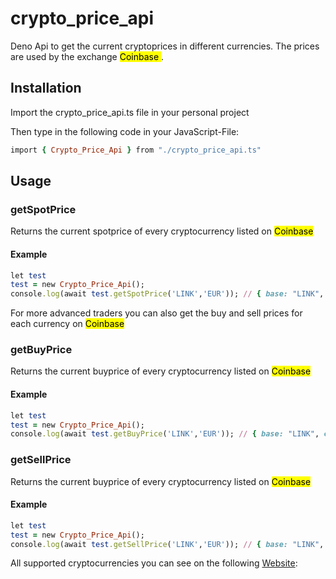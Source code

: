 # crypto_price_api

Deno Api to get the current cryptoprices in different currencies. The prices are used by the exchange <mark> Coinbase </mark>.

## Installation

Import the crypto_price_api.ts file in your personal project

Then type in the following code in your JavaScript-File:

```ruby
import { Crypto_Price_Api } from "./crypto_price_api.ts"
```

## Usage


### getSpotPrice

Returns the current spotprice of every cryptocurrency listed on <mark> Coinbase </mark>

#### Example

```ruby
let test 
test = new Crypto_Price_Api();
console.log(await test.getSpotPrice('LINK','EUR')); // { base: "LINK", currency: "EUR", amount: "15.4" }
```

For more advanced traders you can also get the buy and sell prices for each currency on <mark> Coinbase </mark>

### getBuyPrice

Returns the current buyprice of every cryptocurrency listed on <mark> Coinbase </mark>

#### Example

```ruby
let test 
test = new Crypto_Price_Api();
console.log(await test.getBuyPrice('LINK','EUR')); // { base: "LINK", currency: "EUR", amount: "15.50" }
```

### getSellPrice

Returns the current buyprice of every cryptocurrency listed on <mark> Coinbase </mark>

#### Example

```ruby
let test 
test = new Crypto_Price_Api();
console.log(await test.getSellPrice('LINK','EUR')); // { base: "LINK", currency: "EUR", amount: "15.31" }
```

All supported cryptocurrencies you can see on the following [Website](https://www.coinbase.com/de/price):

